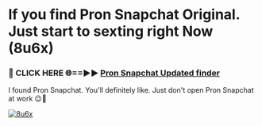 # If you find Pron Snapchat Original. Just start to sexting right Now (8u6x)

<h3>🔴 CLICK HERE 🌐==►► <a href="https://tinyurl.com/mtbk5fxa" rel="nofollow">Pron Snapchat Updated finder</a></h3>

I found Pron Snapchat. You'll definitely like. Just don't open Pron Snapchat at work 😉💬

[![8u6x](https://i.imgur.com/Q8WKrnY.jpeg)](https://tinyurl.com/mtbk5fxa)
